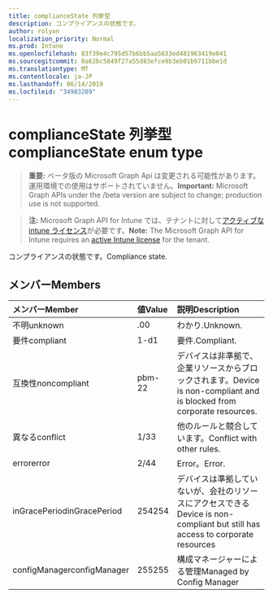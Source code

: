 ```yaml
---
title: complianceState 列挙型
description: コンプライアンスの状態です。
author: rolyon
localization_priority: Normal
ms.prod: Intune
ms.openlocfilehash: 83f39e4c795d57b6bb5aa5633ed481963419e041
ms.sourcegitcommit: 0a62bc5849f27a55d83efce9b3eb01b9711bbe1d
ms.translationtype: MT
ms.contentlocale: ja-JP
ms.lasthandoff: 06/14/2019
ms.locfileid: "34983289"
---
```

# <a name="compliancestate-enum-type"></a><span data-ttu-id="e3d09-103">complianceState 列挙型</span><span class="sxs-lookup"><span data-stu-id="e3d09-103">complianceState enum type</span></span>

> <span data-ttu-id="e3d09-104">**重要:** ベータ版の Microsoft Graph Api は変更される可能性があります。運用環境での使用はサポートされていません。</span><span class="sxs-lookup"><span data-stu-id="e3d09-104">**Important:** Microsoft Graph APIs under the /beta version are subject to change; production use is not supported.</span></span>

> <span data-ttu-id="e3d09-105">**注:** Microsoft Graph API for Intune では、テナントに対して[アクティブな intune ライセンス](https://go.microsoft.com/fwlink/?linkid=839381)が必要です。</span><span class="sxs-lookup"><span data-stu-id="e3d09-105">**Note:** The Microsoft Graph API for Intune requires an [active Intune license](https://go.microsoft.com/fwlink/?linkid=839381) for the tenant.</span></span>

<span data-ttu-id="e3d09-106">コンプライアンスの状態です。</span><span class="sxs-lookup"><span data-stu-id="e3d09-106">Compliance state.</span></span>

## <a name="members"></a><span data-ttu-id="e3d09-107">メンバー</span><span class="sxs-lookup"><span data-stu-id="e3d09-107">Members</span></span>
|<span data-ttu-id="e3d09-108">メンバー</span><span class="sxs-lookup"><span data-stu-id="e3d09-108">Member</span></span>|<span data-ttu-id="e3d09-109">値</span><span class="sxs-lookup"><span data-stu-id="e3d09-109">Value</span></span>|<span data-ttu-id="e3d09-110">説明</span><span class="sxs-lookup"><span data-stu-id="e3d09-110">Description</span></span>|
|:---|:---|:---|
|<span data-ttu-id="e3d09-111">不明</span><span class="sxs-lookup"><span data-stu-id="e3d09-111">unknown</span></span>|<span data-ttu-id="e3d09-112">.0</span><span class="sxs-lookup"><span data-stu-id="e3d09-112">0</span></span>|<span data-ttu-id="e3d09-113">わかり.</span><span class="sxs-lookup"><span data-stu-id="e3d09-113">Unknown.</span></span>|
|<span data-ttu-id="e3d09-114">要件</span><span class="sxs-lookup"><span data-stu-id="e3d09-114">compliant</span></span>|<span data-ttu-id="e3d09-115">1-d</span><span class="sxs-lookup"><span data-stu-id="e3d09-115">1</span></span>|<span data-ttu-id="e3d09-116">要件.</span><span class="sxs-lookup"><span data-stu-id="e3d09-116">Compliant.</span></span>|
|<span data-ttu-id="e3d09-117">互換性</span><span class="sxs-lookup"><span data-stu-id="e3d09-117">noncompliant</span></span>|<span data-ttu-id="e3d09-118">pbm-2</span><span class="sxs-lookup"><span data-stu-id="e3d09-118">2</span></span>|<span data-ttu-id="e3d09-119">デバイスは非準拠で、企業リソースからブロックされます。</span><span class="sxs-lookup"><span data-stu-id="e3d09-119">Device is non-compliant and is blocked from corporate resources.</span></span>|
|<span data-ttu-id="e3d09-120">異なる</span><span class="sxs-lookup"><span data-stu-id="e3d09-120">conflict</span></span>|<span data-ttu-id="e3d09-121">1/3</span><span class="sxs-lookup"><span data-stu-id="e3d09-121">3</span></span>|<span data-ttu-id="e3d09-122">他のルールと競合しています。</span><span class="sxs-lookup"><span data-stu-id="e3d09-122">Conflict with other rules.</span></span>|
|<span data-ttu-id="e3d09-123">error</span><span class="sxs-lookup"><span data-stu-id="e3d09-123">error</span></span>|<span data-ttu-id="e3d09-124">2/4</span><span class="sxs-lookup"><span data-stu-id="e3d09-124">4</span></span>|<span data-ttu-id="e3d09-125">Error。</span><span class="sxs-lookup"><span data-stu-id="e3d09-125">Error.</span></span>|
|<span data-ttu-id="e3d09-126">inGracePeriod</span><span class="sxs-lookup"><span data-stu-id="e3d09-126">inGracePeriod</span></span>|<span data-ttu-id="e3d09-127">254</span><span class="sxs-lookup"><span data-stu-id="e3d09-127">254</span></span>|<span data-ttu-id="e3d09-128">デバイスは準拠していないが、会社のリソースにアクセスできる</span><span class="sxs-lookup"><span data-stu-id="e3d09-128">Device is non-compliant but still has access to corporate resources</span></span>|
|<span data-ttu-id="e3d09-129">configManager</span><span class="sxs-lookup"><span data-stu-id="e3d09-129">configManager</span></span>|<span data-ttu-id="e3d09-130">255</span><span class="sxs-lookup"><span data-stu-id="e3d09-130">255</span></span>|<span data-ttu-id="e3d09-131">構成マネージャーによる管理</span><span class="sxs-lookup"><span data-stu-id="e3d09-131">Managed by Config Manager</span></span>|





